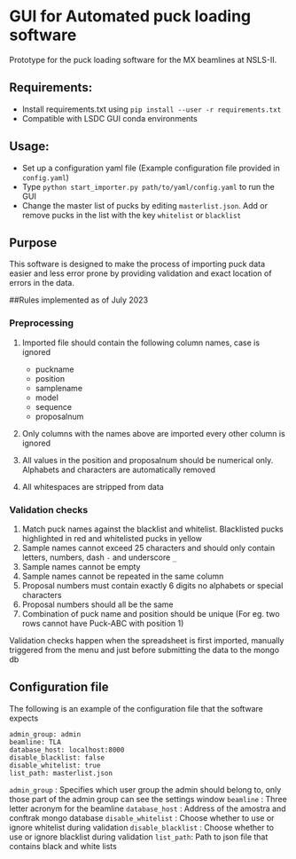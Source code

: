 # GUI for Automated puck loading software

Prototype for the puck loading software for the MX beamlines at NSLS-II.

## Requirements:
 - Install requirements.txt using `pip install --user -r requirements.txt` 
 - Compatible with LSDC GUI conda environments

## Usage:
 - Set up a configuration yaml file (Example configuration file provided in `config.yaml`)
 - Type `python start_importer.py path/to/yaml/config.yaml` to run the GUI
 - Change the master list of pucks by editing `masterlist.json`. Add or remove pucks in the list with the key `whitelist` or `blacklist`

## Purpose
 This software is designed to make the process of importing puck data easier and less error prone by providing validation and exact location of errors in the data.

##Rules implemented as of July 2023

### Preprocessing
 1. Imported file should contain the following column names, case is ignored
 	
	- puckname
	- position
	- samplename
	- model
	- sequence
	- proposalnum
 
 2. Only columns with the names above are imported every other column is ignored
 3. All values in the position and proposalnum should be numerical only. Alphabets and characters are automatically removed
 4. All whitespaces are stripped from data

### Validation checks
 1. Match puck names against the blacklist and whitelist. Blacklisted pucks highlighted in red and whitelisted pucks in yellow
 2. Sample names cannot exceed 25 characters and should only contain letters, numbers, dash `-` and underscore `_`
 3. Sample names cannot be empty
 4. Sample names cannot be repeated in the same column
 5. Proposal numbers must contain exactly 6 digits no alphabets or special characters
 6. Proposal numbers should all be the same
 7. Combination of puck name and position should be unique (For eg. two rows cannot have Puck-ABC with position 1)

Validation checks happen when the spreadsheet is first imported, manually triggered from the menu and just before submitting the data to the mongo db

## Configuration file
The following is an example of the configuration file that the software expects
```
admin_group: admin
beamline: TLA
database_host: localhost:8000
disable_blacklist: false
disable_whitelist: true
list_path: masterlist.json
```

`admin_group` : Specifies which user group the admin should belong to, only those part of the admin group can see the settings window
`beamline` : Three letter acronym for the beamline
`database_host` : Address of the amostra and conftrak mongo database
`disable_whitelist` : Choose whether to use or ignore whitelist during validation
`disable_blacklist` : Choose whether to use or ignore blacklist during validation
`list_path`: Path to json file that contains black and white lists
